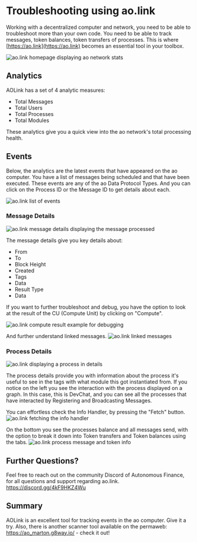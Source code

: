 # Troubleshooting using ao.link

Working with a decentralized computer and network, you need to be able to troubleshoot more than your own code. You need to be able to track messages, token balances, token transfers of processes. This is where [https://ao.link](https://ao.link) becomes an essential tool in your toolbox.

![ao.link homepage displaying ao network stats](aolink.png)

## Analytics

AOLink has a set of 4 analytic measures:

- Total Messages
- Total Users
- Total Processes
- Total Modules

These analytics give you a quick view into the ao network's total processing health.

## Events

Below, the analytics are the latest events that have appeared on the ao computer. You have a list of messages being scheduled and that have been executed. These events are any of the ao Data Protocol Types. And you can click on the Process ID or the Message ID to get details about each.

![ao.link list of events](aolink-list-example.png)

### Message Details

![ao.link message details displaying the message processed](aolink-message-details.png)

The message details give you key details about:

- From
- To
- Block Height
- Created
- Tags
- Data
- Result Type
- Data

If you want to further troubleshoot and debug, you have the option to look at the result of the CU (Compute Unit) by clicking on "Compute".

![ao.link compute result example for debugging](aolink-compute-example.png)

And further understand linked messages.
![ao.link linked messages](aolink-linked-message-example.png)

### Process Details

![ao.link displaying a process in details](aolink-process-details.png)

The process details provide you with information about the process it's useful to see in the tags with what module this got instantiated from.
If you notice on the left you see the interaction with the process displayed on a graph.
In this case, this is DevChat, and you can see all the processes that have interacted by Registering and Broadcasting Messages.

You can effortless check the Info Handler, by pressing the "Fetch" button.
![ao.link fetching the info handler](aolink-info-handler-example.png)

On the bottom you see the processes balance and all messages send, with the option to break it down into Token transfers and Token balances using the tabs.
![ao.link process message and token info](aolink-message-and-token-example.png)

## Further Questions?

Feel free to reach out on the community Discord of Autonomous Finance, for all questions and support regarding ao.link.
https://discord.gg/4kF9HKZ4Wu

## Summary

AOLink is an excellent tool for tracking events in the ao computer. Give it a try. Also, there is another scanner tool available on the permaweb: https://ao_marton.g8way.io/ - check it out!
